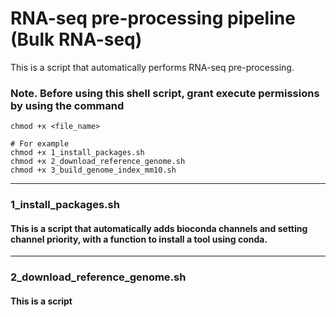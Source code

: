 # RNA-seq pre-processing pipeline (Bulk RNA-seq)
This is a script that automatically performs RNA-seq pre-processing.
### Note. Before using this shell script, grant execute permissions by using the command 
```shell
chmod +x <file_name>

# For example
chmod +x 1_install_packages.sh
chmod +x 2_download_reference_genome.sh
chmod +x 3_build_genome_index_mm10.sh
```
-----
### 1_install_packages.sh
#### This is a script that automatically adds bioconda channels and setting channel priority, with a function to install a tool using conda.

-----
### 2_download_reference_genome.sh
#### This is a script
